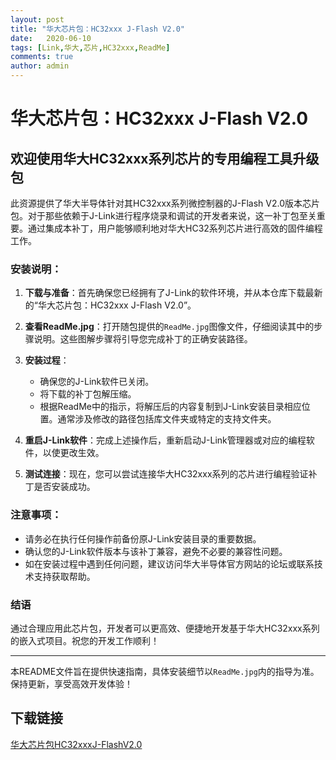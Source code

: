 ```yaml
---
layout: post
title: "华大芯片包：HC32xxx J-Flash V2.0"
date:   2020-06-10
tags: [Link,华大,芯片,HC32xxx,ReadMe]
comments: true
author: admin
---
```

# 华大芯片包：HC32xxx J-Flash V2.0

## 欢迎使用华大HC32xxx系列芯片的专用编程工具升级包

此资源提供了华大半导体针对其HC32xxx系列微控制器的J-Flash V2.0版本芯片包。对于那些依赖于J-Link进行程序烧录和调试的开发者来说，这一补丁包至关重要。通过集成本补丁，用户能够顺利地对华大HC32系列芯片进行高效的固件编程工作。

### 安装说明：

1. **下载与准备**：首先确保您已经拥有了J-Link的软件环境，并从本仓库下载最新的“华大芯片包：HC32xxx J-Flash V2.0”。

2. **查看ReadMe.jpg**：打开随包提供的`ReadMe.jpg`图像文件，仔细阅读其中的步骤说明。这些图解步骤将引导您完成补丁的正确安装路径。

3. **安装过程**：
   - 确保您的J-Link软件已关闭。
   - 将下载的补丁包解压缩。
   - 根据ReadMe中的指示，将解压后的内容复制到J-Link安装目录相应位置。通常涉及修改的路径包括库文件夹或特定的支持文件夹。
   
4. **重启J-Link软件**：完成上述操作后，重新启动J-Link管理器或对应的编程软件，以使更改生效。

5. **测试连接**：现在，您可以尝试连接华大HC32xxx系列的芯片进行编程验证补丁是否安装成功。

### 注意事项：
- 请务必在执行任何操作前备份原J-Link安装目录的重要数据。
- 确认您的J-Link软件版本与该补丁兼容，避免不必要的兼容性问题。
- 如在安装过程中遇到任何问题，建议访问华大半导体官方网站的论坛或联系技术支持获取帮助。

### 结语
通过合理应用此芯片包，开发者可以更高效、便捷地开发基于华大HC32xxx系列的嵌入式项目。祝您的开发工作顺利！

---

本README文件旨在提供快速指南，具体安装细节以`ReadMe.jpg`内的指导为准。保持更新，享受高效开发体验！

## 下载链接

[华大芯片包HC32xxxJ-FlashV2.0](https://pan.quark.cn/s/2108003e2221)